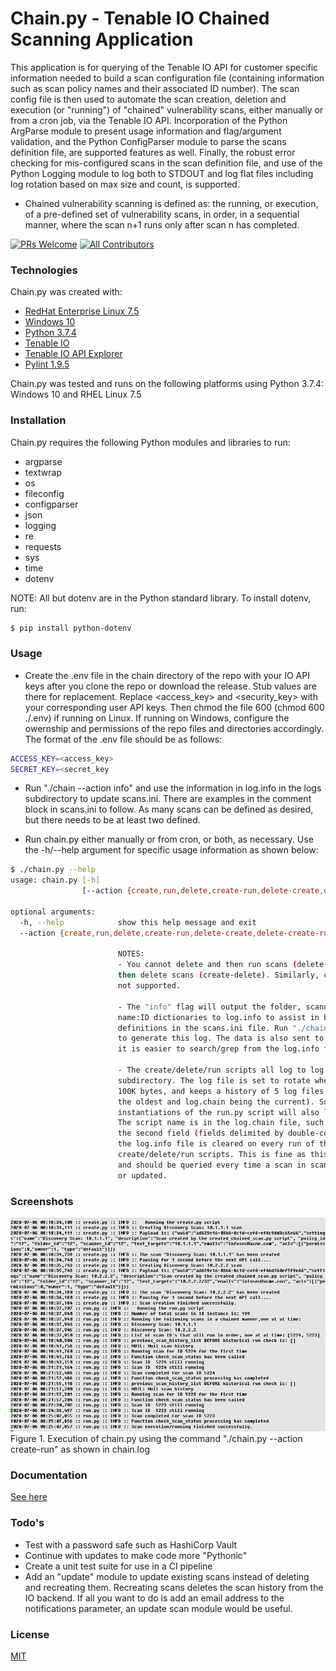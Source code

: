 # Chain.py - Tenable IO Chained Scanning Application



This application is for querying of the Tenable IO API for customer specific information needed to build a scan configuration file (containing information such as scan policy names and their associated ID number). The scan config file is then used to automate the scan creation, deletion and execution (or "running") of "chained" vulnerability scans, either manually or from a cron job, via the Tenable IO API. Incorporation of the Python ArgParse module to present usage information and flag/argument validation, and the Python ConfigParser module to parse the scans definition file, are supported features as well. Finally, the robust error checking for mis-configured scans in the scan definition file, and use of the Python Logging module to log both to STDOUT and log flat files including log rotation based on max size and count, is supported.

  - Chained vulnerability scanning is defined as: the running, or execution, of a pre-defined set of vulnerability scans, in order, in a sequential manner, where the scan n+1 runs only after scan n has completed.


[![PRs Welcome](https://img.shields.io/badge/PRs-welcome-brightgreen.svg?style=flat-square)](http://makeapullrequest.com) [![All Contributors](https://img.shields.io/badge/all_contributors-1-orange.svg?style=flat-square)](./CONTRIBUTORS.md)


### Technologies

Chain.py was created with:

* [RedHat Enterprise Linux 7.5](https://www.redhat.com/en/technologies/linux-platforms/enterprise-linux)
* [Windows 10](https://www.microsoft.com/en-us/windows/get-windows-10)
* [Python 3.7.4](https://www.activestate.com/products/python/downloads/)
* [Tenable IO](https://www.tenable.com/products/tenable-io)
* [Tenable IO API Explorer](https://developer.tenable.com/reference)
* [Pylint 1.9.5](https://www.pylint.org)

Chain.py was tested and runs on the following platforms using Python 3.7.4: Windows 10 and RHEL Linux 7.5

### Installation

Chain.py requires the following Python modules and libraries to run:

- argparse
- textwrap
- os
- fileconfig
- configparser
- json
- logging
- re
- requests
- sys
- time
- dotenv

NOTE: All but dotenv are in the Python standard library. To install dotenv, run:


```sh
$ pip install python-dotenv
```

### Usage
- Create the .env file in the chain directory of the repo with your IO API keys after you clone the repo or download the release. Stub values are there for replacement. Replace <access_key> and <security_key> with your corresponding user API keys. Then chmod the file 600 (chmod 600 ./.env) if running on Linux. If running on Windows, configure the owernship and permissions of the repo files and directories accordingly. The format of the .env file should be as follows:
```sh
ACCESS_KEY=<access_key>
SECRET_KEY=<secret_key
```
- Run "./chain --action info" and use the information in log.info in the logs subdirectory to update scans.ini. There are examples in the comment block in scans.ini to follow. As many scans can be defined as desired, but there needs to be at least two defined.

- Run chain.py either manually or from cron, or both, as necessary. Use the -h/--help argument for specific usage information as shown below:
```sh
$ ./chain.py --help
usage: chain.py [-h]
                [--action {create,run,delete,create-run,delete-create,delete-create-run,info}]

optional arguments:
  -h, --help            show this help message and exit
  --action {create,run,delete,create-run,delete-create,delete-create-run,info}

                        NOTES:
                        - You cannot delete and then run scans (delete-run), nor create and
                        then delete scans (create-delete). Similarly, create-delete-run is
                        not supported.

                        - The "info" flag will output the folder, scanner, policy, and tag
                        name:ID dictionaries to log.info to assist in building scan
                        definitions in the scans.ini file. Run "./chain.py --action info"
                        to generate this log. The data is also sent to STDOUT, however
                        it is easier to search/grep from the log.info flat file.

                        - The create/delete/run scripts all log to log.chain in the logs
                        subdirectory. The log file is set to rotate when the size reaches
                        100K bytes, and keeps a history of 5 log files (log.chain.5 being
                        the oldest and log.chain being the current). Successive
                        instantiations of the run.py script will also log to log.chain.
                        The script name is in the log.chain file, such as "create.py" in
                        the second field (fields delimited by double-colons). Note that
                        the log.info file is cleared on every run of the
                        create/delete/run scripts. This is fine as this data is mutable
                        and should be queried every time a scan in scans.ini is configured
                        or updated.
```

### Screenshots
![picture](images/s10.png)
Figure 1. Execution of chain.py using the command "./chain.py --action create-run" as shown in chain.log  

### Documentation
[See here](documentation/Chaining_Vulnerability_Scans_in_Tenable_IO_Using_Python.md)

### Todo's

 - Test with a password safe such as HashiCorp Vault
 - Continue with updates to make code more "Pythonic"
 - Create a unit test suite for use in a CI pipeline
 - Add an "update" module to update existing scans instead of deleting and recreating them. Recreating scans deletes the scan history from the IO backend. If all you want to do is add an email address to the notifications parameter, an update scan module would be useful. 

### License

[MIT](https://github.com/jeff-a-holland/Chain.py---Tenable-IO-Chained-Scanning-Application/blob/master/LICENSE.md)
